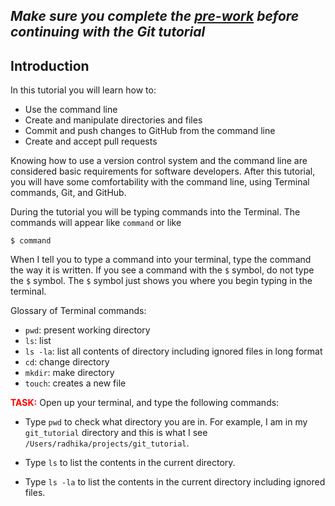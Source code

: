 ## *Make sure you complete the [pre-work](https://github.com/radhigulati/prework_instructions/blob/master/instructions.md) before continuing with the Git tutorial*

## Introduction 
In this tutorial you will learn how to:
* Use the command line
* Create and manipulate directories and files
* Commit and push changes to GitHub from the command line
* Create and accept pull requests

Knowing how to use a version control system and the command line are  considered basic requirements for software developers. After this tutorial, you will have some comfortability with the command line, using Terminal commands, Git, and GitHub.

During the tutorial you will be typing commands into the Terminal. The commands will appear like ```command``` or like 

    $ command
When I tell you to type a command into your terminal, type the command the way it is written. If you see a command with the ```$``` symbol, do not type the ```$``` symbol. The ```$``` symbol just shows you where you begin typing in the terminal. 

Glossary of Terminal commands:
* ```pwd```: present working directory
* ```ls```: list
* ```ls -la```: list all contents of directory including ignored files in long format
* ```cd```: change directory
* ```mkdir```: make directory
* ```touch```: creates a new file

<span style="color:red"> **TASK:** </span> Open up your terminal, and type the following commands:

* Type ```pwd``` to check what directory you are in. For example, I am in my ```git_tutorial``` directory and this is what I see ```/Users/radhika/projects/git_tutorial```.

* Type ```ls``` to list the contents in the current directory. 

* Type ```ls -la``` to list the contents in the current directory including ignored files. 